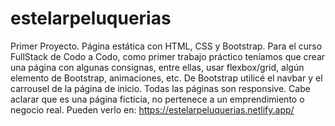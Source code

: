 # estelarpeluquerias
Primer Proyecto. Página estática con HTML, CSS y Bootstrap.
Para el curso FullStack de Codo a Codo, como primer trabajo práctico teníamos que crear una página con algunas consignas, entre ellas, usar flexbox/grid, algún elemento de Bootstrap, animaciones, etc.
De Bootstrap utilicé el navbar y el carrousel de la página de inicio.
Todas las páginas son responsive.
Cabe aclarar que es una página ficticia, no pertenece a un emprendimiento o negocio real.
Pueden verlo en: https://estelarpeluquerias.netlify.app/
